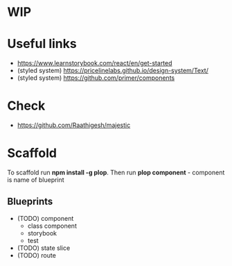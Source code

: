 # WIP

# Useful links

- https://www.learnstorybook.com/react/en/get-started
- (styled system) https://pricelinelabs.github.io/design-system/Text/
- (styled system) https://github.com/primer/components

# Check

- https://github.com/Raathigesh/majestic

# Scaffold

To scaffold run **npm install -g plop**. Then run **plop component** - component is name of blueprint

## Blueprints

- (TODO) component
  - class component
  - storybook
  - test
- (TODO) state slice
- (TODO) route
